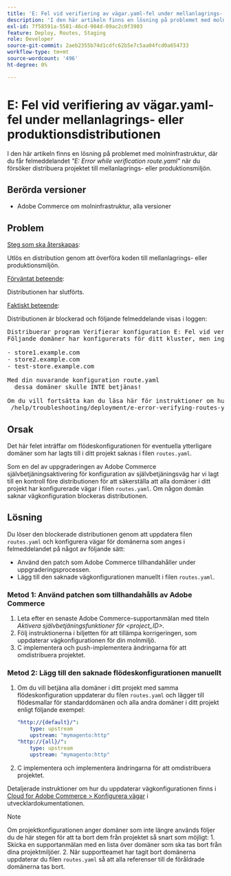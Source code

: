 ```yaml
---
title: 'E: Fel vid verifiering av vägar.yaml-fel under mellanlagrings- eller produktionsdistributionen'
description: 'I den här artikeln finns en lösning på problemet med molninfrastruktur, där du får felmeddelandet *"E: Error while verification route.yaml"* när du försöker distribuera projektet till förproduktionsmiljön.'
exl-id: 7f58591a-5581-46cd-984d-09ac2c0f3903
feature: Deploy, Routes, Staging
role: Developer
source-git-commit: 2aeb2355b74d1cdfc62b5e7c5aa04fcd0a654733
workflow-type: tm+mt
source-wordcount: '496'
ht-degree: 0%

---
```


# E: Fel vid verifiering av vägar.yaml-fel under mellanlagrings- eller produktionsdistributionen

I den här artikeln finns en lösning på problemet med molninfrastruktur, där du får felmeddelandet *&quot;E: Error while verification route.yaml&quot;* när du försöker distribuera projektet till mellanlagrings- eller produktionsmiljön.

## Berörda versioner

* Adobe Commerce om molninfrastruktur, alla versioner

## Problem

<u>Steg som ska återskapas</u>:

Utlös en distribution genom att överföra koden till mellanlagrings- eller produktionsmiljön.

<u>Förväntat beteende</u>:

Distributionen har slutförts.

<u>Faktiskt beteende</u>:

Distributionen är blockerad och följande felmeddelande visas i loggen:

<pre>Distribuerar program Verifierar konfiguration E: Fel vid verifiering av route.yaml.
Följande domäner har konfigurerats för ditt kluster, men inga vägar har definierats i filen route.yaml:

- store1.example.com
- store2.example.com
- test-store.example.com

Med din nuvarande konfiguration route.yaml
  dessa domäner skulle INTE betjänas!

Om du vill fortsätta kan du läsa här för instruktioner om hur du felsöker:
 /help/troubleshooting/deployment/e-error-verifying-routes-yaml-error-during-staging-or-production-deploy.md</pre>

## Orsak

Det här felet inträffar om flödeskonfigurationen för eventuella ytterligare domäner som har lagts till i ditt projekt saknas i filen `routes.yaml`.

Som en del av uppgraderingen av Adobe Commerce självbetjäningsaktivering för konfiguration av självbetjäningsväg har vi lagt till en kontroll före distributionen för att säkerställa att alla domäner i ditt projekt har konfigurerade vägar i filen `routes.yaml`. Om någon domän saknar vägkonfiguration blockeras distributionen.

## Lösning

Du löser den blockerade distributionen genom att uppdatera filen `routes.yaml` och konfigurera vägar för domänerna som anges i felmeddelandet på något av följande sätt:

* Använd den patch som Adobe Commerce tillhandahåller under uppgraderingsprocessen.
* Lägg till den saknade vägkonfigurationen manuellt i filen `routes.yaml`.

### Metod 1: Använd patchen som tillhandahålls av Adobe Commerce

1. Leta efter en senaste Adobe Commerce-supportanmälan med titeln *Aktivera självbetjäningsfunktioner för &lt;project\_ID>.*
1. Följ instruktionerna i biljetten för att tillämpa korrigeringen, som uppdaterar vägkonfigurationen för din molnmiljö.
1. С implementera och push-implementera ändringarna för att omdistribuera projektet.

### Metod 2: Lägg till den saknade flödeskonfigurationen manuellt

1. Om du vill betjäna alla domäner i ditt projekt med samma flödeskonfiguration uppdaterar du filen `routes.yaml` och lägger till flödesmallar för standarddomänen och alla andra domäner i ditt projekt enligt följande exempel:

   ```yaml
   "http://{default}/":
       type: upstream
       upstream: "mymagento:http"
   "http://{all}/":
       type: upstream
       upstream: "mymagento:http"
   ```

1. С implementera och implementera ändringarna för att omdistribuera projektet.

Detaljerade instruktioner om hur du uppdaterar vägkonfigurationen finns i [Cloud for Adobe Commerce > Konfigurera vägar](https://experienceleague.adobe.com/en/docs/commerce-cloud-service/user-guide/configure/routes/routes-yaml) i utvecklardokumentationen.

>[!NOTE]
>
>Om projektkonfigurationen anger domäner som inte längre används följer du de här stegen för att ta bort dem från projektet så snart som möjligt: 1. Skicka en supportanmälan med en lista över domäner som ska tas bort från dina projektmiljöer. 2. När supportteamet har tagit bort domänerna uppdaterar du filen `routes.yaml` så att alla referenser till de föråldrade domänerna tas bort.

